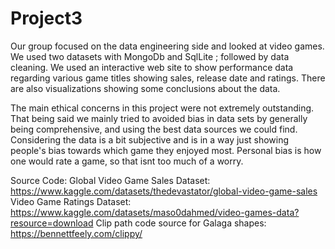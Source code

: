 # Project3
 Our group focused on the data engineering side and looked at video games. We used two datasets with MongoDb and SqlLite ; followed by data cleaning. We used an interactive web site to show performance data regarding various game titles showing sales, release date and ratings. There are also visualizations showing some conclusions about the data.
 
 The main ethical concerns in this project were not extremely outstanding. That being said we mainly tried to avoided bias in data sets by generally being comprehensive, and using the best data sources we could find. Considering the data is a bit subjective and is in a way just showing people's bias towards which game they enjoyed most. Personal bias is how one would rate a game, so that isnt too much of a worry. 
 
 
 
 
Source Code:
Global Video Game Sales Dataset: https://www.kaggle.com/datasets/thedevastator/global-video-game-sales
Video Game Ratings Dataset: https://www.kaggle.com/datasets/maso0dahmed/video-games-data?resource=download
Clip path code source for Galaga shapes: https://bennettfeely.com/clippy/
